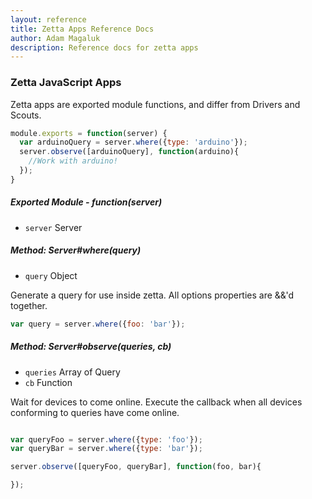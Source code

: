 ```yaml
---
layout: reference
title: Zetta Apps Reference Docs
author: Adam Magaluk
description: Reference docs for zetta apps
---
```


### Zetta JavaScript Apps

Zetta apps are exported module functions, and differ from Drivers and Scouts.

```js
module.exports = function(server) {
  var arduinoQuery = server.where({type: 'arduino'});
  server.observe([arduinoQuery], function(arduino){
    //Work with arduino!
  });
}
```

##### Exported Module - function(server)

* `server` Server


##### Method: Server#where(query)

* `query` Object

Generate a query for use inside zetta. All options properties are &&'d together.

```js
var query = server.where({foo: 'bar'});
```

##### Method: Server#observe(queries, cb)

* `queries` Array of Query
* `cb` Function

Wait for devices to come online. Execute the callback when all devices conforming to queries have come online.

```js

var queryFoo = server.where({type: 'foo'});
var queryBar = server.where({type: 'bar'});

server.observe([queryFoo, queryBar], function(foo, bar){

});

```
